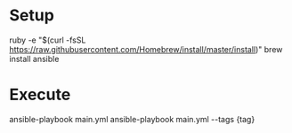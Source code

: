 # Setup
ruby -e "$(curl -fsSL https://raw.githubusercontent.com/Homebrew/install/master/install)"
brew install ansible

# Execute
ansible-playbook main.yml
ansible-playbook main.yml --tags {tag}


